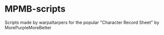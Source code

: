 # MPMB-scripts
Scripts made by warpaltarpers for the popular "Character Record Sheet" by MorePurpleMoreBetter
